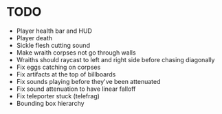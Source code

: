 # TODO
- Player health bar and HUD
- Player death
- Sickle flesh cutting sound
- Make wraith corpses not go through walls
- Wraiths should raycast to left and right side before chasing diagonally
- Fix eggs catching on corpses
- Fix artifacts at the top of billboards
- Fix sounds playing before they've been attenuated
- Fix sound attenuation to have linear falloff
- Fix teleporter stuck (telefrag)
- Bounding box hierarchy